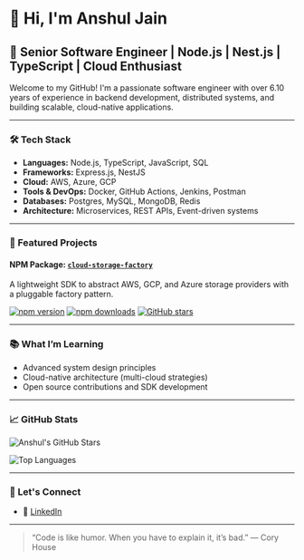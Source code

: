 # 👋 Hi, I'm Anshul Jain

## 🚀 Senior Software Engineer | Node.js | Nest.js | TypeScript | Cloud Enthusiast

Welcome to my GitHub! I'm a passionate software engineer with over 6.10 years of experience in backend development, distributed systems, and building scalable, cloud-native applications.

---

### 🛠️ Tech Stack

- **Languages:** Node.js, TypeScript, JavaScript, SQL
- **Frameworks:** Express.js, NestJS
- **Cloud:** AWS, Azure, GCP
- **Tools & DevOps:** Docker, GitHub Actions, Jenkins, Postman
- **Databases:** Postgres, MySQL, MongoDB, Redis
- **Architecture:** Microservices, REST APIs, Event-driven systems

---

### 🌟 Featured Projects

#### NPM Package: [`cloud-storage-factory`](https://github.com/Anshuljain30/cloud-storage-factory)

A lightweight SDK to abstract AWS, GCP, and Azure storage providers with a pluggable factory pattern.

[![npm version](https://img.shields.io/npm/v/cloud-storage-factory.svg)](https://www.npmjs.com/package/cloud-storage-factory)
[![npm downloads](https://img.shields.io/npm/dm/cloud-storage-factory.svg)](https://www.npmjs.com/package/cloud-storage-factory)
[![GitHub stars](https://img.shields.io/github/stars/Anshuljain30/cloud-storage-factory?style=social)](https://github.com/Anshuljain30/cloud-storage-factory)

---

### 📚 What I’m Learning

- Advanced system design principles
- Cloud-native architecture (multi-cloud strategies)
- Open source contributions and SDK development

---

### 📈 GitHub Stats

![Anshul's GitHub Stars](https://github-readme-stats.vercel.app/api?username=Anshuljain30&show_icons=true&hide=prs,issues,contribs&theme=default&count_private=true)

![Top Languages](https://github-readme-stats.vercel.app/api/top-langs/?username=Anshuljain30&layout=compact&theme=default)

---

### 💬 Let's Connect

- 💼 [LinkedIn](https://www.linkedin.com/in/anshuljain30/)

---

> “Code is like humor. When you have to explain it, it’s bad.” — Cory House
